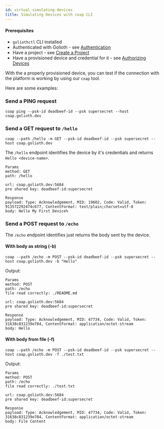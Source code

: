 ```yaml
---
id: virtual-simulating-devices
title: Simulating Devices with coap CLI
---
```


#### Prerequisites

- `goliothctl` CLI installed
- Authenticated with Golioth - see [Authentication](./authentication)
- Have a project - see [Create a Project](./create-project)
- Have a provisioned device and credential for it - see [Authorizing Devices](./authorize-devices)

With the a properly provisioned device, you can test if the connection with the platform is working by using our `coap` tool.

Here are some examples:

### Send a PING request

```
coap ping --psk-id deadbeef-id --psk supersecret --host coap.golioth.dev
```

### Send a GET request to `/hello`

```
coap --path /hello -m GET --psk-id deadbeef-id --psk supersecret --host coap.golioth.dev
```

The `/hello` endpoint identifies the device by it's credentials and returns `Hello <device-name>`.

```
Params
method: GET
path: /hello

url: coap.golioth.dev:5684
pre shared key: deadbeef-id:supersecret

Response
payload: Type: Acknowledgement, MID: 19602, Code: Valid, Token: 913572292474c677, ContentFormat: text/plain;charset=utf-8
body: Hello My First Device%
```

### Send a POST request to `/echo`

The `/echo` endpoint identifies just returns the body sent by the device.

#### With body as string (-b)

```
coap --path /echo -m POST --psk-id deadbeef-id --psk supersecret --host coap.golioth.dev -b "Hello"
```

Output:

```
Params
method: POST
path: /echo
file read correctly: ./README.md

url: coap.golioth.dev:5684
pre shared key: deadbeef-id:supersecret

Response
payload: Type: Acknowledgement, MID: 47734, Code: Valid, Token: 31638c831239e704, ContentFormat: application/octet-stream
body: Hello
```

#### With body from file (-f)

```
coap --path /echo -m POST --psk-id deadbeef-id --psk supersecret --host coap.golioth.dev -f ./test.txt
```

Output:

```
Params
method: POST
path: /echo
file read correctly: ./test.txt

url: coap.golioth.dev:5684
pre shared key: deadbeef-id:supersecret

Response
payload: Type: Acknowledgement, MID: 47734, Code: Valid, Token: 31638c831239e704, ContentFormat: application/octet-stream
body: File Content
```
